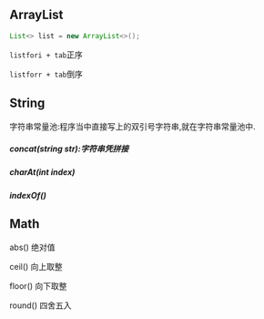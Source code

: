 ## ArrayList

```java
List<> list = new ArrayList<>();
```

`listfori + tab`正序

`listforr + tab`倒序

## String

字符串常量池:程序当中直接写上的双引号字符串,就在字符串常量池中.

##### concat(string str):字符串凭拼接

##### charAt(int index)

##### indexOf()

## Math

abs() 绝对值

ceil() 向上取整 

floor() 向下取整

round() 四舍五入
